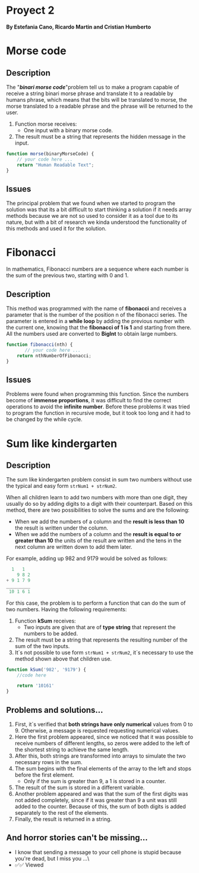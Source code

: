 # **Proyect 2**
**By Estefania Cano, Ricardo Martin and Cristian Humberto**

# Morse code

## **Description**

The "***binari morse code***"problem tell us to make a program capable of receive a string binari morse phrase and translate it to a readable by humans phrase, which means that the bits will be translated to morse, the morse translated to a readable phrase and the phrase will be returned to the user.

1. Function morse receives:
    * One input with a binary morse code.
1. The result must be a string that represents the hidden message in the input.

````js
function morse(binaryMorseCode) {
    // your code here ...
    return "Human Readable Text";
}
````

## **Issues**

The principal problem that we found when we started to program the solution was that its a bit difficult to start thinking a solution if it needs array methods because we are not so used to consider it as a tool due to its nature, but with a bit of research we kinda understood the functionality of this methods and used it for the solution.

# Fibonacci

In mathematics, Fibonacci numbers are a sequence where each number is the sum of the previous two, starting with 0 and 1.

## **Description**

This method was programmed with the name of **fibonacci** and receives a parameter that is the number of the position n of the fibonacci series. The parameter is entered in a **while loop** by adding the previous number with the current one, knowing that the **fibonacci of 1 is 1** and starting from there. All the numbers used are converted to **BigInt** to obtain large numbers.

````js
function fibonacci(nth) {
       // your code here ...
    return nthNumberOfFibonacci;
}
````

## **Issues**

Problems were found when programming this function. Since the numbers become of **immense proportions**, it was difficult to find the correct operations to avoid the **infinite number**. Before these problems it was tried to program the function in recursive mode, but it took too long and it had to be changed by the while cycle.


# Sum like kindergarten

## **Description**

The sum like kindergarten problem consist in sum two numbers without use the typical and easy form `strNum1 + strNum2`.

When all children learn to add two numbers with more than one digit, they usually do so by adding digits to a digit with their counterpart. Based on this method, there are two possibilities to solve the sums and are the following:

* When we add the numbers of a column and the **result is less than 10** the result is written under the column.
* When we add the numbers of a column and the **result is equal to or greater than 10** the units of the result are written and the tens in the next column are written down to add them later.

For example, adding up 982 and 9179 would be solved as follows:
````js
  1   1
    9 8 2
+ 9 1 7 9
_________
 10 1 6 1
````

For this case, the problem is to perform a function that can do the sum of two numbers. Having the following requirements:

1. Function **kSum** receives:
    * Two inputs are given that are of **type string** that represent the numbers to be added.
1. The result must be a string that represents the resulting number of the sum of the two inputs.
1. It´s not possible to use form `strNum1 + strNum2`, it´s necessary to use the method shown above that children use.

````js
function kSum('982', '9179') {
    //code here

    return '10161'
}
````
## **Problems and solutions...**

1. First, it´s verified that **both strings have only numerical** values ​​from 0 to 9. Otherwise, a message is requested requesting numerical values.
1. Here the first problem appeared, since we noticed that it was possible to receive numbers of different lengths, so zeros were added to the left of the shortest string to achieve the same length.
1. After this, both strings are transformed into arrays to simulate the two necessary rows in the sum.
1. The sum begins with the final elements of the array to the left and stops before the first element.
    * Only if the sum is greater than 9, a 1 is stored in a counter.
1. The result of the sum is stored in a different variable.
1. Another problem appeared and was that the sum of the first digits was not added completely, since if it was greater than 9 a unit was still added to the counter. Because of this, the sum of both digits is added separately to the rest of the elements.
1. Finally, the result is returned in a string.

## **And horror stories can't be missing...**

* I know that sending a message to your cell phone is stupid because you're dead, but I miss you ...\
* ✅✅ Viewed